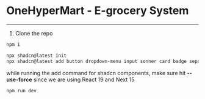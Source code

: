 # OneHyperMart - E-grocery System

---

1. Clone the repo

```bash
npm i
```

```bash
npx shadcn@latest init
npx shadcn@latest add button dropdown-menu input sonner card badge separator sheet tabs level progress avatar
```

while running the add command for shadcn components, make sure hit **--use-force** since we are using React 19 and Next 15

```bash
npm run dev
```